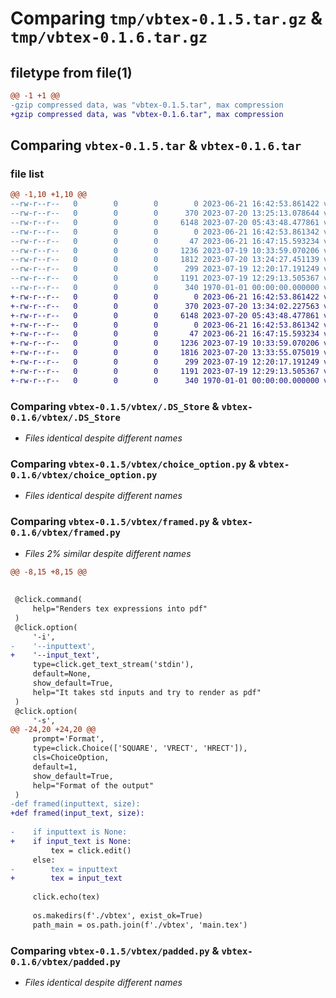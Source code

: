 # Comparing `tmp/vbtex-0.1.5.tar.gz` & `tmp/vbtex-0.1.6.tar.gz`

## filetype from file(1)

```diff
@@ -1 +1 @@
-gzip compressed data, was "vbtex-0.1.5.tar", max compression
+gzip compressed data, was "vbtex-0.1.6.tar", max compression
```

## Comparing `vbtex-0.1.5.tar` & `vbtex-0.1.6.tar`

### file list

```diff
@@ -1,10 +1,10 @@
--rw-r--r--   0        0        0        0 2023-06-21 16:42:53.861422 vbtex-0.1.5/README.md
--rw-r--r--   0        0        0      370 2023-07-20 13:25:13.078644 vbtex-0.1.5/pyproject.toml
--rw-r--r--   0        0        0     6148 2023-07-20 05:43:48.477861 vbtex-0.1.5/vbtex/.DS_Store
--rw-r--r--   0        0        0        0 2023-06-21 16:42:53.861342 vbtex-0.1.5/vbtex/__init__.py
--rw-r--r--   0        0        0       47 2023-06-21 16:47:15.593234 vbtex-0.1.5/vbtex/__main__.py
--rw-r--r--   0        0        0     1236 2023-07-19 10:33:59.070206 vbtex-0.1.5/vbtex/choice_option.py
--rw-r--r--   0        0        0     1812 2023-07-20 13:24:27.451139 vbtex-0.1.5/vbtex/framed.py
--rw-r--r--   0        0        0      299 2023-07-19 12:20:17.191249 vbtex-0.1.5/vbtex/main.py
--rw-r--r--   0        0        0     1191 2023-07-19 12:29:13.505367 vbtex-0.1.5/vbtex/padded.py
--rw-r--r--   0        0        0      340 1970-01-01 00:00:00.000000 vbtex-0.1.5/PKG-INFO
+-rw-r--r--   0        0        0        0 2023-06-21 16:42:53.861422 vbtex-0.1.6/README.md
+-rw-r--r--   0        0        0      370 2023-07-20 13:34:02.227563 vbtex-0.1.6/pyproject.toml
+-rw-r--r--   0        0        0     6148 2023-07-20 05:43:48.477861 vbtex-0.1.6/vbtex/.DS_Store
+-rw-r--r--   0        0        0        0 2023-06-21 16:42:53.861342 vbtex-0.1.6/vbtex/__init__.py
+-rw-r--r--   0        0        0       47 2023-06-21 16:47:15.593234 vbtex-0.1.6/vbtex/__main__.py
+-rw-r--r--   0        0        0     1236 2023-07-19 10:33:59.070206 vbtex-0.1.6/vbtex/choice_option.py
+-rw-r--r--   0        0        0     1816 2023-07-20 13:33:55.075019 vbtex-0.1.6/vbtex/framed.py
+-rw-r--r--   0        0        0      299 2023-07-19 12:20:17.191249 vbtex-0.1.6/vbtex/main.py
+-rw-r--r--   0        0        0     1191 2023-07-19 12:29:13.505367 vbtex-0.1.6/vbtex/padded.py
+-rw-r--r--   0        0        0      340 1970-01-01 00:00:00.000000 vbtex-0.1.6/PKG-INFO
```

### Comparing `vbtex-0.1.5/vbtex/.DS_Store` & `vbtex-0.1.6/vbtex/.DS_Store`

 * *Files identical despite different names*

### Comparing `vbtex-0.1.5/vbtex/choice_option.py` & `vbtex-0.1.6/vbtex/choice_option.py`

 * *Files identical despite different names*

### Comparing `vbtex-0.1.5/vbtex/framed.py` & `vbtex-0.1.6/vbtex/framed.py`

 * *Files 2% similar despite different names*

```diff
@@ -8,15 +8,15 @@
 
 
 @click.command(
     help="Renders tex expressions into pdf"
 )
 @click.option(
     '-i',
-    '--inputtext',
+    '--input_text',
     type=click.get_text_stream('stdin'),
     default=None,
     show_default=True,
     help="It takes std inputs and try to render as pdf"
 )
 @click.option(
     '-s',
@@ -24,20 +24,20 @@
     prompt='Format',
     type=click.Choice(['SQUARE', 'VRECT', 'HRECT']),
     cls=ChoiceOption,
     default=1,
     show_default=True,
     help="Format of the output"
 )
-def framed(inputtext, size):
+def framed(input_text, size):
     
-    if inputtext is None:
+    if input_text is None:
         tex = click.edit()
     else:
-        tex = inputtext
+        tex = input_text
 
     click.echo(tex)
     
     os.makedirs(f'./vbtex', exist_ok=True)
     path_main = os.path.join(f'./vbtex', 'main.tex')
```

### Comparing `vbtex-0.1.5/vbtex/padded.py` & `vbtex-0.1.6/vbtex/padded.py`

 * *Files identical despite different names*

